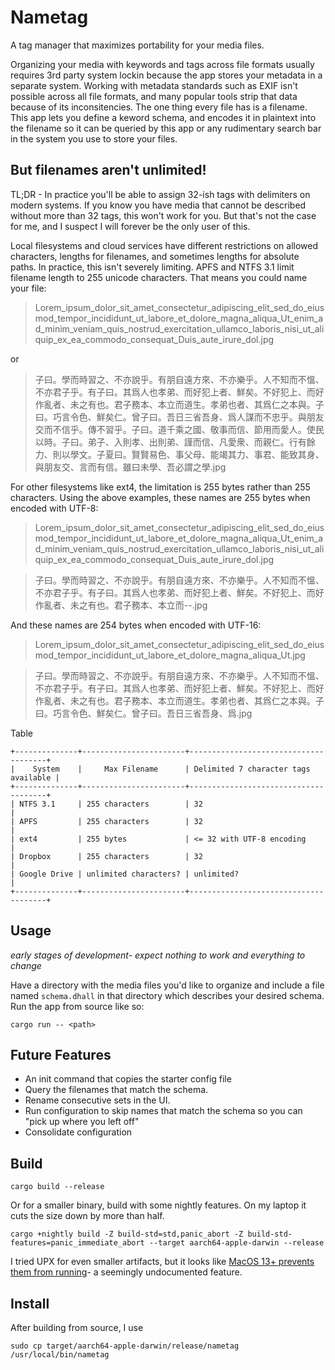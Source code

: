 # Nametag

A tag manager that maximizes portability for your media files.

Organizing your media with keywords and tags across file formats usually requires 3rd party system lockin because the app stores your metadata in a separate system. Working with metadata standards such as EXIF isn't possible across all file formats, and many popular tools strip that data because of its inconsitencies. The one thing every file has is a filename. This app lets you define a keword schema, and encodes it in plaintext into the filename so it can be queried by this app or any rudimentary search bar in the system you use to store your files.

## But filenames aren't unlimited!

TL;DR - In practice you'll be able to assign 32-ish tags with delimiters on modern systems. If you know you have media that cannot be described without more than 32 tags, this won't work for you. But that's not the case for me, and I suspect I will forever be the only user of this.

Local filesystems and cloud services have different restrictions on allowed characters, lengths for filenames, and sometimes lengths for absolute paths. In practice, this isn't severely limiting. APFS and NTFS 3.1 limit filename length to 255 unicode characters. That means you could name your file:

>Lorem_ipsum_dolor_sit_amet_consectetur_adipiscing_elit_sed_do_eiusmod_tempor_incididunt_ut_labore_et_dolore_magna_aliqua_Ut_enim_ad_minim_veniam_quis_nostrud_exercitation_ullamco_laboris_nisi_ut_aliquip_ex_ea_commodo_consequat_Duis_aute_irure_dol.jpg

or

>子曰。學而時習之、不亦說乎。有朋自遠方來、不亦樂乎。人不知而不慍、不亦君子乎。有子曰。其爲人也孝弟、而好犯上者、鮮矣。不好犯上、而好作亂者、未之有也。君子務本、本立而道生。孝弟也者、其爲仁之本與。子曰。巧言令色、鮮矣仁。曾子曰。吾日三省吾身、爲人謀而不忠乎。與朋友交而不信乎。傳不習乎。子曰。道千乘之國、敬事而信、節用而愛人。使民以時。子曰。弟子、入則孝、出則弟、謹而信、凡愛衆、而親仁。行有餘力、則以學文。子夏曰。賢賢易色、事父母、能竭其力、事君、能致其身、與朋友交、言而有信。雖曰未學、吾必謂之學.jpg

For other filesystems like ext4, the limitation is 255 bytes rather than 255 characters. Using the above examples, these names are 255 bytes when encoded with UTF-8:

>Lorem_ipsum_dolor_sit_amet_consectetur_adipiscing_elit_sed_do_eiusmod_tempor_incididunt_ut_labore_et_dolore_magna_aliqua_Ut_enim_ad_minim_veniam_quis_nostrud_exercitation_ullamco_laboris_nisi_ut_aliquip_ex_ea_commodo_consequat_Duis_aute_irure_dol.jpg

>子曰。學而時習之、不亦說乎。有朋自遠方來、不亦樂乎。人不知而不慍、不亦君子乎。有子曰。其爲人也孝弟、而好犯上者、鮮矣。不好犯上、而好作亂者、未之有也。君子務本、本立而--.jpg

And these names are 254 bytes when encoded with UTF-16:

>Lorem_ipsum_dolor_sit_amet_consectetur_adipiscing_elit_sed_do_eiusmod_tempor_incididunt_ut_labore_et_dolore_magna_aliqua_Ut.jpg

>子曰。學而時習之、不亦說乎。有朋自遠方來、不亦樂乎。人不知而不慍、不亦君子乎。有子曰。其爲人也孝弟、而好犯上者、鮮矣。不好犯上、而好作亂者、未之有也。君子務本、本立而道生。孝弟也者、其爲仁之本與。子曰。巧言令色、鮮矣仁。曾子曰。吾日三省吾身、爲.jpg

Table
```
+--------------+-----------------------+--------------------------------------+
|    System    |     Max Filename      | Delimited 7 character tags available |
+--------------+-----------------------+--------------------------------------+
| NTFS 3.1     | 255 characters        | 32                                   |
| APFS         | 255 characters        | 32                                   |
| ext4         | 255 bytes             | <= 32 with UTF-8 encoding            |
| Dropbox      | 255 characters        | 32                                   |
| Google Drive | unlimited characters? | unlimited?                           |
+--------------+-----------------------+--------------------------------------+
```


## Usage

_early stages of development- expect nothing to work and everything to change_

Have a directory with the media files you'd like to organize and include a file named `schema.dhall` in that directory which describes your desired schema. Run the app from source like so:

```
cargo run -- <path>
```

## Future Features
- An init command that copies the starter config file
- Query the filenames that match the schema.
- Rename consecutive sets in the UI.
- Run configuration to skip names that match the schema so you can "pick up where you left off"
- Consolidate configuration

## Build
```
cargo build --release
```

Or for a smaller binary, build with some nightly features. On my laptop it cuts the size down by more than half.
```
cargo +nightly build -Z build-std=std,panic_abort -Z build-std-features=panic_immediate_abort --target aarch64-apple-darwin --release
```

I tried UPX for even smaller artifacts, but it looks like [MacOS 13+ prevents them from running](https://github.com/upx/upx/issues/612)- a seemingly undocumented feature.

## Install
After building from source, I use
```
sudo cp target/aarch64-apple-darwin/release/nametag /usr/local/bin/nametag
```

